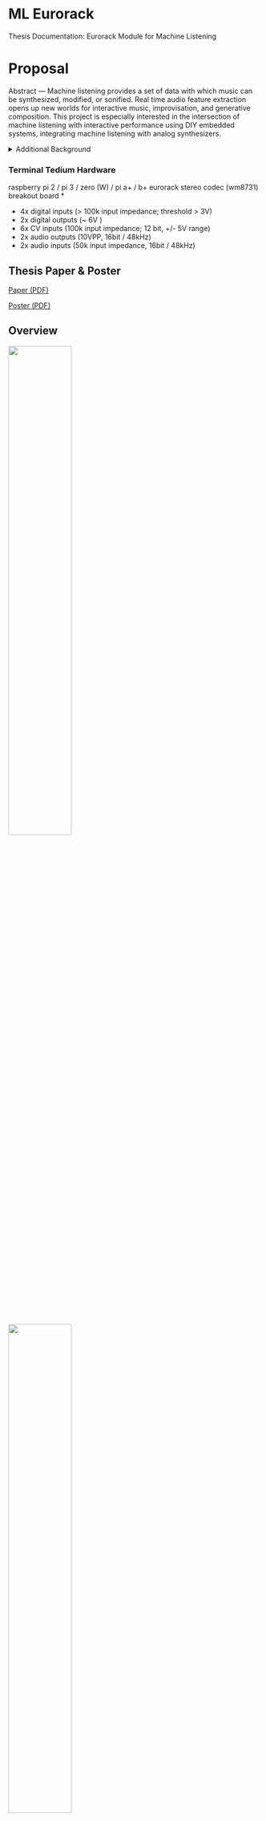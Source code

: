 # ML Eurorack
Thesis Documentation: Eurorack Module for Machine Listening

# Proposal
Abstract — Machine listening provides a set of data with which music can be synthesized, modified, or sonified. Real time audio feature extraction opens up new worlds for interactive music, improvisation, and generative composition. This project is especially interested in the intersection of machine listening with interactive performance using DIY embedded systems, integrating machine listening with analog synthesizers.

<details>

<summary>Additional Background</summary>

<h4>Tutorials</h4>

<p>Please refer to my Embedded Audio tutorials to setup your Raspberry Pi for development, including connecting headless and setting up internet sharing.
<a href="https://github.com/chrislatina/EmbeddedAudio">https://github.com/chrislatina/EmbeddedAudio</a>.</p>

<p>These tutorials run on CCRMA's Satellite build. I've built out the PCM5012a version of the terminal tedium <a href="https://github.com/mxmxmx/terminal_tedium">https://github.com/mxmxmx/terminal_tedium</a>. I've setup this environment on a clean Raspian build on the Raspberry Pi Model B+ unit. It is important to update to linux 4.x to allow for i2s mmap configuration for routing audio.</p>

<pre>sudo rpi-update</pre> 

<p>Run the update command after making sure you have enough memory available on your flash drive. If you are worried about using up all of your memory while updating, clean up with locale purge and deb orphan before running the update. More info can be found here: <a href="http://www.intraipsum.se/blog/2012/07/14/raspberry-pi-clean-purge/">http://www.intraipsum.se/blog/2012/07/14/raspberry-pi-clean-purge/</a></p>

<p>To check your linux version, run</p>
<pre>uname -a</pre>

</details>

### Terminal Tedium Hardware
raspberry pi 2 / pi 3 / zero (W) / pi a+ / b+ eurorack stereo codec (wm8731) breakout board *

* 4x digital inputs (> 100k input impedance; threshold > 3V)
* 2x digital outputs (~ 6V )
* 6x CV inputs (100k input impedance; 12 bit, +/- 5V range)
* 2x audio outputs (10VPP, 16bit / 48kHz)
* 2x audio inputs (50k input impedance, 16bit / 48kHz)

## Thesis Paper & Poster

<a href="https://github.com/chrislatina/MachineListening/blob/master/paper/7100_Latinal_ML_Final.pdf">Paper (PDF)</a>

<a href="https://github.com/chrislatina/MLE/blob/main/images/7100_Latina_Poster.pdf">Poster (PDF)</a>

## Overview
<img src="https://raw.githubusercontent.com/chrislatina/MLE/main/images/IMG_3863.jpeg" width="50%"/>
<img src="https://raw.githubusercontent.com/chrislatina/MLE/main/images/IMG_4963.JPG" width="50%"/>

## Installation

<details>
<summary>Port Audio</summary>

<p>After cloning this repository, download and install port audio. There is a tutorial for compiling on Linux here: <a href="http://portaudio.com/docs/v19-doxydocs/compile_linux.html">http://portaudio.com/docs/v19-doxydocs/compile_linux.html</a></p>

<p>Once connected to the internet, the easiest way is to use wget pointing to the latest source of port audio.</p>

<pre>wget http://www.portaudio.com/archives/pa_stable_v19_20140130.tgz</pre>

<p>Unpack the tgz</p>
<pre>tar zxvf fileNameHere.tgz</pre>

<p>When compiling port audio, do so without Jack. The machine listening firmware is intentioanlly compiled without the flag for Jack. This simplifies reading from and writing to the respective audio cards.</p>
<pre>./configure —without-jack</pre>

</details>

---

<details>
<summary>Libsound</summary>

<p>Download the libsound-dev libraries. You'll need to be connected to the internet (forward by running headless) to use </p>

<pre>sudo apt-get install libasound-dev</pre>
</details>

---

<details>
<summary>ALSA</summary>
    
<p>I suggest using ALSA. The makefile includes all of the following options </p>
<pre>-lrt -lasound -ljack -lpthread</pre>

<p>Use scp to copy a local wav file to your pi.</p>
<pre>scp file.wav pi@192.168.2.2:~/file.wav</pre>

<p>On the pi, test playback using aplay. Depending upon your audio card setup (explained below) this may play back from the pi's default audio out. </p>
<pre>aplay Cello.wav</pre>

<p>You may need to replace the libportaudio.a file (there are both versions compiled already for raspi and OSX) with the linux version inside /Module/ML_Module/include/portaudio</p>
<pre>cp /PORTAUDIO/DIR/lib/.libs/libportaudio.a /MachineListening/ML_Module/include/portaudio</pre>

</details>

---

<details>

<summary>Wiring Pi</summary>
<p>
Next you'll need to download and compile the wiringPi library for for reading and writing to and from GPIO pins. This is very straight forward and simply requires running the build script. The library dependencies in the makefile for compiling this library on Raspberry Pi already reference the wiringPi library. 
</p>

<a href="http://wiringpi.com/download-and-install/">http://wiringpi.com/download-and-install/</a>

<p>Now you can cd into the /MachineListening/ML_Module directory and run <pre>make</pre></p>

</details>

---

### Setting up your Audio Cards

First you'll need to install your hifiberry pcm5012a on pi. Below I've posted to web-references if you need more information.

https://www.hifiberry.com/guides/hifiberry-software-configuration/
https://slug.blog.aeminium.org/2015/05/09/raspberry-pi-2-model-b-pcm5102a-i2s/

Firs you'll need to remove specific drivers from your device's blacklist. The filename is not necessarily consistent. On my device I edited the following file:
```sudo nano /etc/modprobe.d/alsa-base-blacklist.conf ```

Comment out all of the following devices

    #blacklist i2c-bcm2708
    #blacklist snd-soc-pcm512a
    #blacklist snd-soc-wm8804
    #blacklist snd-soc-bcm2708
    #blacklist snd-soc-bcm2708-i2s
    #blacklist bcm2708-dmaengine
    #blacklist snd-soc-pcm5102a
    #blacklist snd-soc-rpi-pcm5102a

Edit /etc/modules
```sudo nano /etc/modules```

comment out the device ```#snd-bcm2835```

Add the following devices

    snd_soc_bcm2708
    snd_soc_bcm2708_i2s
    bcm2708_dmaengine
    snd_soc_pcm5102a
    snd_soc_rpi_pcm5102a

Next, you must configure your USB-C audio card for audio capture. Scroll down and set snd-usb-audio to index 1.

```sudo nano /etc/modprobe.d/alsa-base.conf```
    
    options snd-usb-audio index=1

Now update the current audio card. Add the following lines to asound.conf

```sudo nano /etc/asound.conf```

    pcm.!default  {
      type hw card 0
    }
    ctl.!default {
      type hw card 0
    }
    pcm.hifiberry {
    type hw card 0
    }

Edit the config script
```sudo nano /boot/config.txt```

Set the following. Everything else is commented out. Make sure you're pi is updated to linux 4.x so that i2s and mmap works for audio card routing in port audio.

    #uncomment to overclock the arm. 700 MHz is the default.
    arm_freq=900
    core_freq=250
    sdram_freq=450
    over_voltage=2
    # memory split:
    gpu_mem=16
    # enable i2c:
    dtparam=i2c_arm=on
    # enable spi:
    dtparam=spi=on
    # enable i2s:
    dtparam=i2s=on
    # i2s / DAC driver:
    dtoverlay=i2s-mmap
    dtoverlay=hifiberry-dac
    #dtoverlay=rpi-proto

You can reboot your soundcard directly,
```sudo /etc/init.d/alsa-utils restart```

But to properly reconfigure, reboot the entire device
```sudo reboot```

Upon logging back in, check your soundcard configuration,
```cat /proc/asound/cards /proc/asound/modules``` or ```aplay -l```

If correct, the pcm5012a should be assigned to card 0 and the USB-C device assigned to card 1.

    **** List of PLAYBACK Hardware Devices ****
    card 0: sndrpihifiberry [snd_rpi_hifiberry_dac], device 0: HifiBerry DAC HiFi pcm5102a-hifi-0 []
      Subdevices: 0/1
      Subdevice #0: subdevice #0
    card 1: Device [C-Media USB Audio Device], device 0: USB Audio [USB Audio]
      Subdevices: 1/1
      Subdevice #0: subdevice #0
    FIX nmap OVERLAP


dtoverlay=i2s-mmap

<details>

<summary>Additional Optimization</summary>

<h4>Optimizing Raspbery Pi for realtime streaming Audio</h4>

I highy recommend reading this wiki on low latency audio <a href="http://wiki.linuxaudio.org/wiki/raspberrypi">http://wiki.linuxaudio.org/wiki/raspberrypi</a>. Overclocking (<a href="http://elinux.org/RPiconfig#Overclocking">http://elinux.org/RPiconfig#Overclocking</a>) is probably not necessary but you can experiment with this if you receive dropouts.

<h4>Booting your program</h4>
Edit the boot script to run your program by default. You'll need to make sure to run the startup.py script to assign the GPIO pins.

<pre>sudo nano ~/.bash_profile</pre>

The second call runs the Machine Listening firmware. The commented out commands optionally run terminal tedium's test patches using pd.

<pre>
sudo python ~/terminal_tedium/software/pullup.py
sudo ~/MachineListening/ML_Module/mycc
#sudo ~/pd/bin/pd -nogui -noadc -rt ~/terminal_tedium/software/D_io_test_pcm5102a.$
#sudo ~/pd/bin/pd -rt -nogui -verbose ~/terminal_tedium/software/adc_test.pd
</pre>

</details>



### Mappings

<img src="https://raw.githubusercontent.com/chrislatina/MLE/main/images/Fig.%207%20Mappings.png" width="50%" />

* Potentiometer Knob 1 controls the inter-onset interval ranging between 4 and 400 milliseconds.
* Potentiometer Knob 2 controls the onset threshold (spectral flux level) ranging between 0 and 8.0
* Potentiometer Knob 3 controls the maximum FFT bin to analyze (a high pass filter for feature detection).
* Potentiometer Knob 4 controls the minimum FFT bin to analyze (a low pass filter for feature detection).
* Potentiometer Knob 5 controls the volume of the feature audio sonification output.
* Potentiometer Knob 6 controls the volume of the dry audio throughput.

```

FeatureCommunication::FeatureCommunication(){
    iFeatureSwitch = 0;
    // ARM specific
    #ifdef __arm__
        wiringPiSetupGpio();
        wiringPiSPISetup(ADC_SPI_CHANNEL, ADC_SPI_SPEED);
        
        // GPIO Digital Output
        pinMode(16, OUTPUT); //Spectral Feature output
        softPwmCreate(16,0,256);
        
        pinMode(26, OUTPUT); //Onset Trigger output
        //softPwmCreate(26,0,256);
    
        // Switches
        pinMode(23, INPUT); //Switch 1
        pinMode(24, INPUT); //Switch 2
        pinMode(25, INPUT); //Switch 3
    #endif
}

FeatureCommunication::~FeatureCommunication(){
    
}

/* From Terminal Tedium */
uint16_t adc[8] = {0, 0, 0, 0, 0, 0, 0, 0}; //  store prev.
uint8_t  map_adc[8] = {5, 2, 7, 6, 3, 0, 1, 4}; // map to panel [1 - 2 - 3; 4 - 5 - 6; 7, 8]
uint8_t SENDMSG;

uint16_t FeatureCommunication::readADC(int _channel){ // 12 bit
    #ifdef __arm__
        uint8_t spi_data[3];
        uint8_t input_mode = 1; // single ended = 1, differential = 0
        uint16_t result, tmp;
        
        spi_data[0] = 0x04; // start flag
        spi_data[0] |= (input_mode<<1); // shift input_mode
        spi_data[0] |= (_channel>>2) & 0x01; // add msb of channel in our first command byte
        
        spi_data[1] = _channel<<6;
        spi_data[2] = 0x00;
        
        wiringPiSPIDataRW(ADC_SPI_CHANNEL, spi_data, 3);
        result = (spi_data[1] & 0x0f)<<8 | spi_data[2];
        tmp = adc[_channel]; // prev.
        if ( (result - tmp) > DEADBAND || (tmp - result) > DEADBAND ) { tmp = result ; SENDMSG = 1; }
        adc[_channel] = tmp;
        return tmp;
    #endif
    return 0;
}
```

### Features 

<img src="https://raw.githubusercontent.com/chrislatina/MLE/main/images/Features.png" width="50%"/>

<img src="https://raw.githubusercontent.com/chrislatina/MLE/main/images/Table%20IV.%20Spectral%20Flux.png" width="100%"/>

```
void SpectralFeatures::calculateSpectralFlux(float diff_sum){
    //Calculate Spectral Flux
    flux = diff_sum / (float)(binSize);
    
    // Low pass filter (optional)
    float alpha = 0.0;
    flux = (1-alpha)*flux + alpha * prevFlux;
    
    /* Save previous Spectral Flux */
    prevFlux = flux;
}

void SpectralFeatures::calculateSpectralCentroid(float* spectrum, float power, int minBin, int maxBin){
    centroid = 0.0;
    for (int i=minBin; i<maxBin; i++) {
        centroid += i*spectrum[i]*spectrum[i];
    }
    
    try {
        centroid = centroid / (power);
    } catch (std::logic_error e) {
        centroid = 0.0;
    }
    
    centroid = (centroid / (float) binSize);
    centroid = centroid;
    
    // Low pass filter
    float alpha = 0.5;
    centroid = (1-alpha)*centroid + alpha * prevCentroid;
    
    prevCentroid = centroid;
}

void SpectralFeatures::calculateSpectralFlatness(float log_spectrum_sum, float spectrum_sum) {
    if((spectrum_sum / (float) binSize) > minThresh){
        try {
            flatness = exp(log_spectrum_sum / (float) binSize) / (spectrum_sum / (float) binSize);
        } catch (std::logic_error e) {
            flatness = 0.0;
            return;
        }
    }
    else{
        flatness = 0.0;
    }
    
    // Low pass filter
    float alpha = 0.5;
    flatness = (1-alpha)*flatness + alpha * flatness;
    prevFlatness = flatness;
}
```

<a href="https://github.com/chrislatina/MLE/raw/main/images/IMG_5328_720p.mov">log output video</a>


